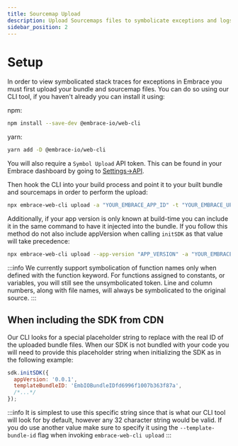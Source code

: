 ```yaml
---
title: Sourcemap Upload
description: Upload Sourcemaps files to symbolicate exceptions and logs from your Web app
sidebar_position: 2
---
```


# Setup

In order to view symbolicated stack traces for exceptions in Embrace you must first upload your bundle and sourcemap
files. You can do so using our CLI tool, if you haven't already you can install it using:

npm:

```sh
npm install --save-dev @embrace-io/web-cli
```

yarn:

```sh
yarn add -D @embrace-io/web-cli
```

You will also require a `Symbol Upload` API token. This can be found in your Embrace dashboard by going
to [Settings->API](https://dash.embrace.io/settings/organization/api).

Then hook the CLI into your build process and point it to your built bundle and sourcemaps in order to perform the
upload:

```sh
npx embrace-web-cli upload -a "YOUR_EMBRACE_APP_ID" -t "YOUR_EMBRACE_UPLOAD_API_TOKEN" -b "BUNDLE_PATH" -m "SOURCE_MAP_PATH"
```

Additionally, if your app version is only known at build-time you can include it in the same command to have it injected
into the bundle. If you follow this method do not also include appVersion when calling `initSDK` as that value will take
precedence:

```sh
npx embrace-web-cli upload --app-version "APP_VERSION" -a "YOUR_EMBRACE_APP_ID" -t "YOUR_EMBRACE_UPLOAD_API_TOKEN" -b "BUNDLE_PATH" -m "SOURCE_MAP_PATH"
```

:::info
We currently support symbolication of function names only when defined with the function keyword.
For functions assigned to constants, or variables, you will still see the unsymbolicated token.
Line and column numbers, along with file names, will always be symbolicated to the original source.
:::

## When including the SDK from CDN

Our CLI looks for a special placeholder string to replace with the real ID of the uploaded bundle files. When our SDK is
not bundled with your code you will need to provide this placeholder string when initializing the SDK as in the
following example:

   ```javascript
   sdk.initSDK({
     appVersion: '0.0.1',
     templateBundleID: 'EmbIOBundleIDfd6996f1007b363f87a',
     /*...*/
   });
   ```

:::info
It is simplest to use this specific string since that is what our CLI tool will look for by default, however any 32
character string would be valid. If you do use another value make sure to specify it using the
`--template-bundle-id` flag when invoking `embrace-web-cli upload`
:::
